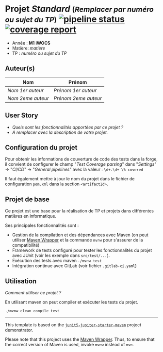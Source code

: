 # Projet *Standard* <small>(*Remplacer par numéro ou sujet du TP*)</small> [![pipeline status](https://www-apps.univ-lehavre.fr/forge/pigne/projet-standard/badges/master/pipeline.svg)](https://www-apps.univ-lehavre.fr/forge/pigne/projet-standard/commits/master) [![coverage report](https://www-apps.univ-lehavre.fr/forge/pigne/projet-standard/badges/master/coverage.svg)](https://www-apps.univ-lehavre.fr/forge/pigne/projet-standard/commits/master)

- Année : **M1 iWOCS**
- Matière: *matière*
- TP : *numéro ou sujet du TP*

## Auteur(s)

|Nom|Prénom|
|--|--|
*Nom 1er auteur* | *Prénom 1er auteur*|
*Nom 2eme auteur* | *Prénom 2eme auteur*|

## User Story

- *Quels sont les fonctionnalités apportées par ce projet ?*
- *A remplacer avec la description de votre projet.*

## Configuration du projet

Pour obtenir les informations de couverture de code des tests dans la forge, il convient de configurer le champ "*Test Coverage parsing*" dans "*Settings*" -> "*CI/CD*" -> "*General pipelines*"  avec la valeur : `\d+.\d+ \% covered`

Il faut également mettre à jour le nom du projet dans le fichier de configuration `pom.xml` dans la section `<artifactId>`.

## Projet de base

Ce projet est une base pour la réalisation de TP et projets dans différentes matières en informatique.

Ses principales fonctionnalités sont :

- Gestion de la compilation et des dépendances avec Maven (on peut utiliser [Maven Wrapper](https://github.com/takari/maven-wrapper) et la commande `mvnw` pour s'assurer de la compatibilité)
- Framework de tests configuré pour tester les fonctionnalités du projet avec JUnit (voir les exemple dans `src/test/...`).
- Exécution des tests avec maven `./mvnw test`
- Intégration continue avec GitLab (voir fichier `.gitlab-ci.yaml`)


## Utilisation

*Comment utiliser ce projet ?*

En utilisant maven on peut compiler et exécuter les tests du projet.

```sh
./mvnw clean compile test
```

---

This template is based on the  [`junit5-jupiter-starter-maven`](https://github.com/junit-team/junit5-samples/tree/r5.3.0/junit5-jupiter-starter-maven) project demonstrator.

Please note that this project uses the [Maven Wrapper](https://github.com/takari/maven-wrapper).
Thus, to ensure that the correct version of Maven is used, invoke `mvnw` instead of `mvn`.
